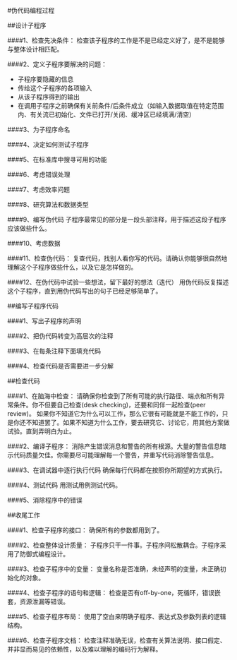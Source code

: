 #伪代码编程过程

##设计子程序

####1、检查先决条件：
检查该子程序的工作是不是已经定义好了，是不是能够与整体设计相匹配。

####2、定义子程序要解决的问题：
* 子程序要隐藏的信息
* 传给这个子程序的各项输入
* 从该子程序得到的输出
* 在调用子程序之前确保有关前条件/后条件成立（如输入数据取值在特定范围内、有关流已初始化、文件已打开/关闭、缓冲区已经填满/清空）

####3、为子程序命名

####4、决定如何测试子程序

####5、在标准库中搜寻可用的功能

####6、考虑错误处理

####7、考虑效率问题

####8、研究算法和数据类型

####9、编写伪代码
子程序最常见的部分是一段头部注释，用于描述这段子程序应该做些什么。

####10、考虑数据

####11、检查伪代码：
复查代码，找别人看你写的代码。请确认你能够很自然地理解这个子程序做些什么，以及它是怎样做的。

####12、在伪代码中试验一些想法，留下最好的想法（迭代）
用伪代码反复描述这个子程序，直到用伪代码写出的句子已经足够简单了。


##编写子程序代码

####1、写出子程序的声明

####2、把伪代码转变为高层次的注释

####3、在每条注释下面填充代码

####4、检查代码是否需要进一步分解


##检查代码

####1、在脑海中检查：
请确保你检查到了所有可能的执行路径、端点和所有异常条件。你不但要自己检查(desk checking)，还要和同伴一起检查(peer review)。
如果你不知道它为什么可以工作，那么它很有可能就是不能工作的，只是你还不知道罢了。如果不知道为什么工作，要去研究它、讨论它，用其他方案做试验。直到弄明白为止。

####2、编译子程序：
消除产生错误消息和警告的所有根源。大量的警告信息暗示代码质量欠佳。你需要尽可能理解每一个警告，并重写代码消除警告信息。

####3、在调试器中逐行执行代码
确保每行代码都在按照你所期望的方式执行。

####4、测试代码
用测试用例测试代码。

####5、消除程序中的错误


##收尾工作

####1、检查子程序的接口：
确保所有的参数都用到了。

####2、检查整体设计质量：
子程序只干一件事。子程序间松散耦合。子程序采用了防御式编程设计。

####3、检查子程序中的变量：
变量名称是否准确，未经声明的变量，未正确初始化的对象。

####4、检查子程序的语句和逻辑：
检查是否有off-by-one，死循环，错误嵌套，资源泄漏等错误。

####5、检查子程序布局：
使用了空白来明确子程序、表达式及参数列表的逻辑结构。

####6、检查子程序文档：
检查注释准确无误，检查有关算法说明、接口假定、并非显而易见的依赖性，以及难以理解的编码行为解释。
